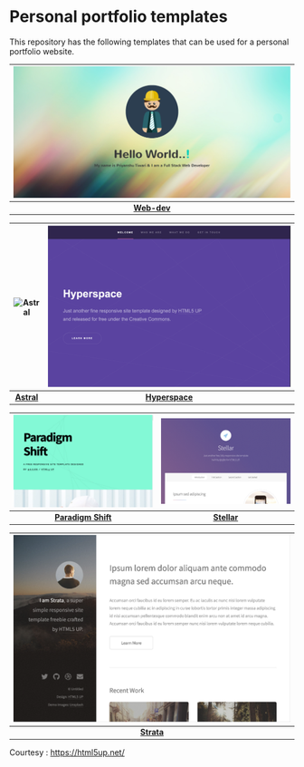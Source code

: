 # Personal portfolio templates

This repository has the following templates that can be used for a personal portfolio website. 

| ![Web-dev](https://github.com/hash-learn/personal-portfolio-templates/blob/a38cd281f63260a820b365a089bc1b13cf37563e/resources/image.png) |
|:--:|
| <b>[Web-dev](http://cervere.github.io/portfolio-templates/strata/) </b>|

| ![Astral](https://github.com/hash-learn/checkpoint-personal-portfolio/blob/d223aa56418ef72f4f1d00fd8fe720d202349597/resources/astral.png) | ![Hyperspace](https://github.com/hash-learn/personal-portfolio-templates/blob/9ebd8e625743a3137cea5046ff9919c343699984/resources/hyperspace.png) |
|:--:|:--:|
| <b>[Astral](http://cervere.github.io/portfolio-templates/astral/) </b>| <b>[Hyperspace](http://cervere.github.io/portfolio-templates/hyperspace/) </b>|

| ![Paradigm Shift](https://github.com/hash-learn/personal-portfolio-templates/blob/ce3fe9b2460f1e202bdc066508730a30f17a81f2/resources/paradigm-shift.png) |![Stellar](https://github.com/hash-learn/personal-portfolio-templates/blob/ce3fe9b2460f1e202bdc066508730a30f17a81f2/resources/stellar.png) |
|:--:|:--:|
| <b>[Paradigm Shift](http://cervere.github.io/portfolio-templates/paradigm-shift/) </b>|<b>[Stellar](http://cervere.github.io/portfolio-templates/stellar/) </b>|

| ![Strata](https://github.com/hash-learn/personal-portfolio-templates/blob/ce3fe9b2460f1e202bdc066508730a30f17a81f2/resources/strata.png) |
|:--:|
| <b>[Strata](http://cervere.github.io/portfolio-templates/strata/) </b>|



Courtesy : https://html5up.net/